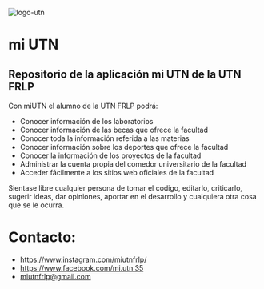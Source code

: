 ![logo-utn](http://enaltecs.frlp.utn.edu.ar/images/contacto/logoUtnPlata2.jpg)

# mi UTN

## Repositorio de la aplicación mi UTN de la UTN FRLP

Con miUTN el alumno de la UTN FRLP podrá:
  - Conocer información de los laboratorios
  - Conocer información de las becas que ofrece la facultad
  - Conocer toda la información referida a las materias
  - Conocer información sobre los deportes que ofrece la facultad
  - Conocer la información de los proyectos de la facultad
  - Administrar la cuenta propia del comedor universitario de la facultad
  - Acceder fácilmente a los sitios web oficiales de la facultad
  
Sientase libre cualquier persona de tomar el codigo, editarlo, criticarlo, sugerir ideas, dar opiniones, 
aportar en el desarrollo y cualquiera otra cosa que se le ocurra.

# Contacto:
  - https://www.instagram.com/miutnfrlp/
  - https://www.facebook.com/mi.utn.35
  - miutnfrlp@gmail.com
